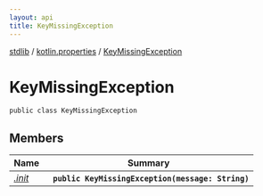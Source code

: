 ```yaml
---
layout: api
title: KeyMissingException
---
```

[stdlib](../../index.md) / [kotlin.properties](../index.md) / [KeyMissingException](index.md)

# KeyMissingException

```
public class KeyMissingException
```

## Members

| Name | Summary |
|------|---------|
|[*.init*](_init_.md)|&nbsp;&nbsp;**`public KeyMissingException(message: String)`**<br>|
